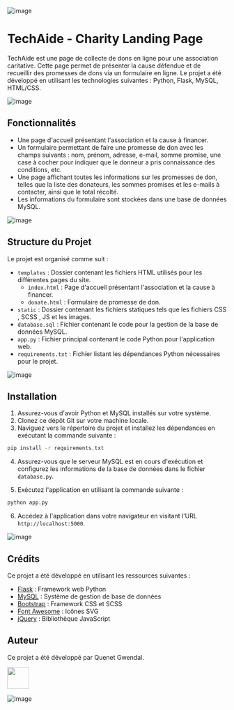 ![image](https://github.com/ggwendall/ggwendall/assets/48108275/edb15cbf-f45a-472c-b934-44762886a231)

# TechAide - Charity Landing Page

TechAide est une page de collecte de dons en ligne pour une association caritative. Cette page permet de présenter la cause défendue et de recueillir des promesses de dons via un formulaire en ligne. Le projet a été développé en utilisant les technologies suivantes : Python, Flask, MySQL, HTML/CSS.

![image](https://github.com/ggwendall/ggwendall/assets/48108275/edb15cbf-f45a-472c-b934-44762886a231)

## Fonctionnalités

- Une page d'accueil présentant l'association et la cause à financer.
- Un formulaire permettant de faire une promesse de don avec les champs suivants : nom, prénom, adresse, e-mail, somme promise, une case à cocher pour indiquer que le donneur a pris connaissance des conditions, etc.
- Une page affichant toutes les informations sur les promesses de don, telles que la liste des donateurs, les sommes promises et les e-mails à contacter, ainsi que le total récolté.
- Les informations du formulaire sont stockées dans une base de données MySQL.

![image](https://github.com/ggwendall/ggwendall/assets/48108275/edb15cbf-f45a-472c-b934-44762886a231)

## Structure du Projet

Le projet est organisé comme suit :

- `templates` : Dossier contenant les fichiers HTML utilisés pour les différentes pages du site.
    - `index.html` : Page d'accueil présentant l'association et la cause à financer.
    - `donate.html` : Formulaire de promesse de don.
- `static` : Dossier contenant les fichiers statiques tels que les fichiers CSS , SCSS , JS et les images.
- `database.sql` : Fichier contenant le code pour la gestion de la base de données MySQL.
- `app.py` : Fichier principal contenant le code Python pour l'application web.
- `requirements.txt` : Fichier listant les dépendances Python nécessaires pour le projet.

![image](https://github.com/ggwendall/ggwendall/assets/48108275/edb15cbf-f45a-472c-b934-44762886a231)

## Installation

1. Assurez-vous d'avoir Python et MySQL installés sur votre système.
2. Clonez ce dépôt Git sur votre machine locale.
3. Naviguez vers le répertoire du projet et installez les dépendances en exécutant la commande suivante :

```bash
pip install -r requirements.txt
```

4. Assurez-vous que le serveur MySQL est en cours d'exécution et configurez les informations de la base de données dans le fichier `database.py`.

5. Exécutez l'application en utilisant la commande suivante :

```bash
python app.py
```

6. Accédez à l'application dans votre navigateur en visitant l'URL `http://localhost:5000`.

![image](https://github.com/ggwendall/ggwendall/assets/48108275/edb15cbf-f45a-472c-b934-44762886a231)

## Crédits

Ce projet a été développé en utilisant les ressources suivantes :

- [Flask](https://flask.palletsprojects.com/) : Framework web Python
- [MySQL](https://www.mysql.com/) : Système de gestion de base de données
- [Bootstrap](https://getbootstrap.com/) : Framework CSS et SCSS
- [Font Awesome](https://fontawesome.com/) : Icônes SVG
- [jQuery](https://jquery.com/) : Bibliothèque JavaScript

## Auteur

Ce projet a été développé par Quenet Gwendal.

<img src="https://media.giphy.com/media/VgCDAzcKvsR6OM0uWg/giphy.gif" width="50"> 

![image](https://github.com/ggwendall/ggwendall/assets/48108275/edb15cbf-f45a-472c-b934-44762886a231)
